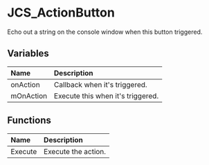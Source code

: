 # JCS_ActionButton

Echo out a string on the console window when this button triggered.

## Variables

| Name      | Description                       |
|:----------|:----------------------------------|
| onAction  | Callback when it's triggered.     |
| mOnAction | Execute this when it's triggered. |

## Functions

| Name    | Description         |
|:--------|:--------------------|
| Execute | Execute the action. |
